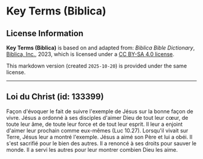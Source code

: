 # Key Terms (Biblica)

## License Information

**Key Terms (Biblica)** is based on and adapted from: _Biblica Bible Dictionary_, [Biblica, Inc.](https://www.biblica.com/), 2023, which is licensed under a [CC BY-SA 4.0 license](https://creativecommons.org/licenses/by-sa/4.0/legalcode.en).

This markdown version (created `2025-10-20`) is provided under the same license.



--------------------------------

## Loi du Christ (id: 133399)

Façon d'évoquer le fait de suivre l'exemple de Jésus sur la bonne façon de vivre. Jésus a ordonné à ses disciples d'aimer Dieu de tout leur cœur, de toute leur âme, de toute leur force et de tout leur esprit. Il leur a enjoint d'aimer leur prochain comme eux\-mêmes (Luc 10\.27\). Lorsqu'il vivait sur Terre, Jésus leur a montré l'exemple. Jésus a aimé son Père et lui a obéi. Il s'est sacrifié pour le bien des autres. Il a renoncé à ses droits pour sauver le monde. Il a servi les autres pour leur montrer combien Dieu les aime.


